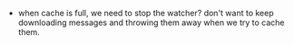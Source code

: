 - when cache is full, we need to stop the watcher? don't want to keep downloading messages and throwing them away when we try to cache them.
